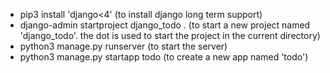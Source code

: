 * pip3 install 'django<4' (to install django long term support)
* django-admin startproject django_todo . (to start a new project named 'django_todo'. the dot is used to start the project in the current directory)
* python3 manage.py runserver (to start the server)
* python3 manage.py startapp todo (to create a new app named 'todo')